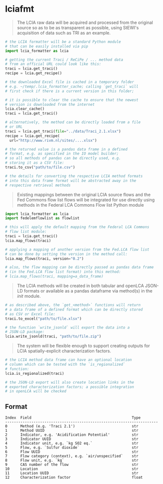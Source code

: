 # lciafmt

> The LCIA raw data will be acquired and processed from the original source so
> as to be as transparent as possible, using StEWI's acquisition of data such
> as TRI as an example.

```python
# the LCIA formatter will be a standard Python module
# that can be easily installed via pip
import lcia_formatter as lcia

# getting the current Traci / ReCiPe / ... method data
# from an official URL could look like this:
traci = lcia.get_traci()
recipe = lcia.get_recipe()

# the downloaded Excel file is cached in a temporary folder
# e.g. ~/temp/.lcia_formatter_cache; calling `get_traci` will
# first check if there is a current version in this folder;

# it is possible to clear the cache to ensure that the newest
# version is downloaded from the internet
lcia.clear_cache()
traci = lcia.get_traci()

# alternatively, the method can be directly loaded from a file
# or URL
traci = lcia.get_traci(file="../data/Traci_2.1.xlsx")
recipe = lcia.get_recipe(
  url="http://www.rivm.nl/sites/....xlsx") 

# the returned value is a pandas data frame in a defined
# format, e.g. as specified in the IO model builder;
# so all methods of pandas can be directly used, e.g.
# storing it as a CSV file:
traci.to_csv("path/to/file.csv")

# the details for converting the respective LCIA method formats
# into this data frame format will be abstracted away in the
# respective retrieval methods
```

> Existing mappings between the original LCIA source flows and the
> Fed Commons flow list flows will be integrated for use directly
> using methods in the Federal LCA Commons Flow list Python module

```python
import lcia_formatter as lcia
import fedelemflowlist as flowlist

# this will apply the default mapping from the Federal LCA Commons
# flow list module:
traci = lcia.get_traci()
lcia.map_flows(traci)

# applying a mapping of another version from the Fed.LCA flow list
# can be done by setting the version in the method call:
lcia.map_flows(traci, version="0.2")

# also, the flow mapping can be directly passed as pandas data frame
# (in the Fed.LCA flow list format) into this method:
# lcia.map_flows(traci, mapping=a_data_frame)
```

> The LCIA methods will be created in both tabular and openLCA
> JSON-LD formats or available as a pandas dataframe via method(s)
> in the _init_ module.

```python
# as described above, the `get_<method>` functions will return
# a data frame of a defined format which can be directly stored
# as CSV or Excel file: 
traci.to_excel("path/to/file.xlsx")

# the function `write_jsonld` will export the data into a
# JSON-LD package:
lcia.write_jsonld(traci, "path/to/file.zip")
```

> The system will be flexible enough to support creating outputs
> for LCIA spatially-explicit characterization factors.

```python
# the LCIA method data frame can have an optional location
# column which can be tested with the `is_regionalized`
# function:
lcia.is_regionalized(traci)

# the JSON-LD export will also create location links in the
# exported characterization factors; a possible integration
# in openLCA will be checked
```

## Format

```
Index  Field                                              Type
----------------------------------------------------------------------
0      Method (e.g. 'Traci 2.1')                          str
1      Method UUID                                        str
2      Indicator, e.g. 'Acidification Potential'          str
3      Indicator UUID                                     str
4      Indicator unit, e.g. `kg SO2 eq.`                  str
5      Flow, e.g. `Sulfur dioxide`                        str
6      Flow UUID                                          str
7      Flow category (context), e.g. `air/unspecified`    str
8      Flow unit, e.g. `kg`                               str
9      CAS number of the flow                             str
10     Location                                           str
11     Location UUID                                      str
12     Characterization factor                            float
```
